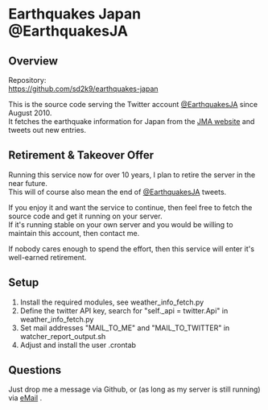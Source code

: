 Earthquakes Japan @EarthquakesJA
================================

Overview
--------
Repository:  
https://github.com/sd2k9/earthquakes-japan

This is the source code serving the Twitter account
[@EarthquakesJA](https://twitter.com/EarthquakesJA)
since August 2010.  
It fetches the earthquake information for Japan from the
[JMA website](http://www.jma.go.jp/en/quake/quake_singendo_index.html)
and tweets out new entries.

Retirement & Takeover Offer
---------------------------
Running this service now for over 10 years, I plan to retire the server in
the near future.  
This will of course also mean the end of
[@EarthquakesJA](https://twitter.com/EarthquakesJA) tweets.

If you enjoy it and want the service to continue, then feel free to
fetch the source code and get it running on your server.  
If it's running stable on your own server and you would be willing to maintain
this account, then contact me.

If nobody cares enough to spend the effort, then this service
will enter it's well-earned retirement.

Setup
-----
1. Install the required modules, see weather_info_fetch.py
1. Define the twitter API key, search for "self._api = twitter.Api"
   in weather_info_fetch.py
1. Set mail addresses "MAIL_TO_ME" and "MAIL_TO_TWITTER"
   in watcher_report_output.sh
1. Adjust and install the user .crontab


Questions
---------
Just drop me a message via Github, or (as long as my server is still running)
via [eMail](https://sethdepot.org/site/RoLa.html) .
